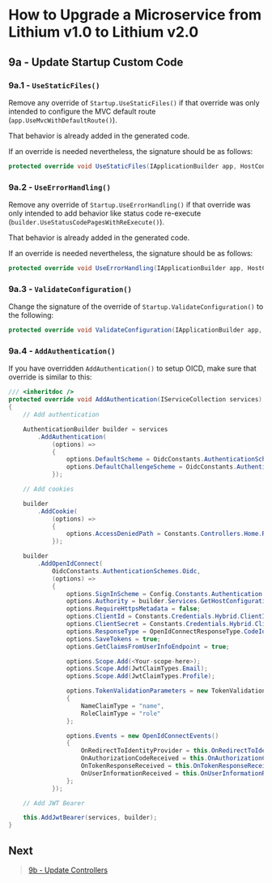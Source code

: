 # How to Upgrade a Microservice from Lithium v1.0 to Lithium v2.0

## 9a - Update Startup Custom Code

### 9a.1 - `UseStaticFiles()`

Remove any override of `Startup.UseStaticFiles()` if that override was only intended to configure the MVC default route (`app.UseMvcWithDefaultRoute()`).

That behavior is already added in the generated code.

If an override is needed nevertheless, the signature should be as follows:

```csharp
protected override void UseStaticFiles(IApplicationBuilder app, HostConfiguration env)
```

### 9a.2 - `UseErrorHandling()`

Remove any override of `Startup.UseErrorHandling()` if that override was only intended to add behavior like status code re-execute (`builder.UseStatusCodePagesWithReExecute()`).

That behavior is already added in the generated code.

If an override is needed nevertheless, the signature should be as follows:

```csharp
protected override void UseErrorHandling(IApplicationBuilder app, HostConfiguration hostConfiguration)
```

### 9a.3 - `ValidateConfiguration()`

Change the signature of the override of `Startup.ValidateConfiguration()` to the following:

```csharp
protected override void ValidateConfiguration(IApplicationBuilder app, HostConfiguration hostConfiguration)
```

### 9a.4 - `AddAuthentication()`

If you have overridden `AddAuthentication()` to setup OICD, make sure that override is similar to this:

```csharp
/// <inheritdoc />
protected override void AddAuthentication(IServiceCollection services)
{
    // Add authentication

    AuthenticationBuilder builder = services
        .AddAuthentication(
            (options) =>
            {
                options.DefaultScheme = OidcConstants.AuthenticationSchemes.Cookies;
                options.DefaultChallengeScheme = OidcConstants.AuthenticationSchemes.Oidc;
            });

    // Add cookies

    builder
        .AddCookie(
            (options) =>
            {
                options.AccessDeniedPath = Constants.Controllers.Home.Routes.AccessDenied;
            });

    builder
        .AddOpenIdConnect(
            OidcConstants.AuthenticationSchemes.Oidc,
            (options) =>
            {
                options.SignInScheme = Config.Constants.Authentication.Cookies;
                options.Authority = builder.Services.GetHostConfiguration().IdentityServerBaseUri?.Trim();
                options.RequireHttpsMetadata = false;
                options.ClientId = Constants.Credentials.Hybrid.ClientId;
                options.ClientSecret = Constants.Credentials.Hybrid.ClientSecret;
                options.ResponseType = OpenIdConnectResponseType.CodeIdTokenToken;
                options.SaveTokens = true;
                options.GetClaimsFromUserInfoEndpoint = true;

                options.Scope.Add(<Your-scope-here>);
                options.Scope.Add(JwtClaimTypes.Email);
                options.Scope.Add(JwtClaimTypes.Profile);

                options.TokenValidationParameters = new TokenValidationParameters
                {
                    NameClaimType = "name",
                    RoleClaimType = "role"
                };

                options.Events = new OpenIdConnectEvents()
                {
                    OnRedirectToIdentityProvider = this.OnRedirectToIdentityProvider,
                    OnAuthorizationCodeReceived = this.OnAuthorizationCodeReceived,
                    OnTokenResponseReceived = this.OnTokenResponseReceived,
                    OnUserInformationReceived = this.OnUserInformationReceived,
                };
            });

    // Add JWT Bearer

    this.AddJwtBearer(services, builder);
}
```

## Next

> [9b - Update Controllers](./09b-update-webapi-controllers.md)